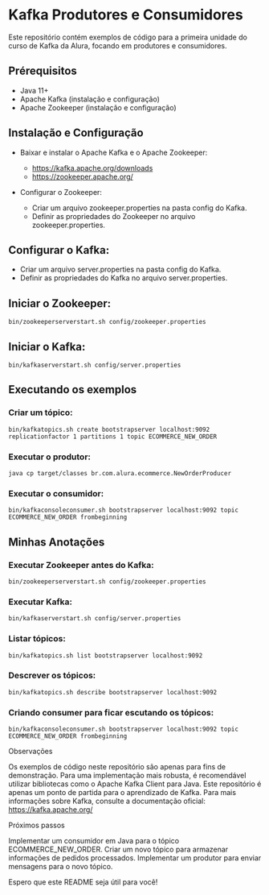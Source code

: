 # Kafka  Produtores e Consumidores  
Este repositório contém exemplos de código para a primeira unidade do curso de Kafka da Alura, focando em produtores e consumidores.

## Prérequisitos
  - Java 11+  
  - Apache Kafka (instalação e configuração)  
  - Apache Zookeeper (instalação e configuração)  

## Instalação e Configuração  
  - Baixar e instalar o Apache Kafka e o Apache Zookeeper:  
    - https://kafka.apache.org/downloads
    - https://zookeeper.apache.org/

  - Configurar o Zookeeper:  
    - Criar um arquivo zookeeper.properties na pasta config do Kafka.  
    - Definir as propriedades do Zookeeper no arquivo zookeeper.properties.  

## Configurar o Kafka:  
  - Criar um arquivo server.properties na pasta config do Kafka.  
  - Definir as propriedades do Kafka no arquivo server.properties.  

## Iniciar o Zookeeper:
    bin/zookeeperserverstart.sh config/zookeeper.properties
                           
## Iniciar o Kafka:
    bin/kafkaserverstart.sh config/server.properties
                    
## Executando os exemplos

  ### Criar um tópico:
    bin/kafkatopics.sh create bootstrapserver localhost:9092 replicationfactor 1 partitions 1 topic ECOMMERCE_NEW_ORDER
                    
  ### Executar o produtor:
    java cp target/classes br.com.alura.ecommerce.NewOrderProducer
                        
  ### Executar o consumidor:
    bin/kafkaconsoleconsumer.sh bootstrapserver localhost:9092 topic ECOMMERCE_NEW_ORDER frombeginning
                
## Minhas Anotações

  ### Executar Zookeeper antes do Kafka:
    bin/zookeeperserverstart.sh config/zookeeper.properties
                         
  ### Executar Kafka:
    bin/kafkaserverstart.sh config/server.properties
                                
  ### Listar tópicos:
    bin/kafkatopics.sh list bootstrapserver localhost:9092

  ### Descrever os tópicos:
    bin/kafkatopics.sh describe bootstrapserver localhost:9092
                    
  ### Criando consumer para ficar escutando os tópicos:
    bin/kafkaconsoleconsumer.sh bootstrapserver localhost:9092 topic ECOMMERCE_NEW_ORDER frombeginning

Observações

Os exemplos de código neste repositório são apenas para fins de demonstração.
Para uma implementação mais robusta, é recomendável utilizar bibliotecas como o Apache Kafka Client para Java.
Este repositório é apenas um ponto de partida para o aprendizado de Kafka. 
Para mais informações sobre Kafka, consulte a documentação oficial: https://kafka.apache.org/

Próximos passos

Implementar um consumidor em Java para o tópico ECOMMERCE_NEW_ORDER.
Criar um novo tópico para armazenar informações de pedidos processados.
Implementar um produtor para enviar mensagens para o novo tópico.

Espero que este README seja útil para você! 
